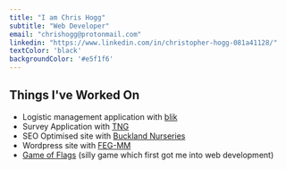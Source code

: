 ```yaml
---
title: "I am Chris Hogg"
subtitle: "Web Developer"
email: "chrishogg@protonmail.com"
linkedin: "https://www.linkedin.com/in/christopher-hogg-081a41128/"
textColor: 'black'
backgroundColor: '#e5f1f6'
---
```


## Things I've Worked On
- Logistic management application with [blik](http://www.blik.io)
- Survey Application with [TNG](https://www.tngtech.com)
- SEO Optimised site with [Buckland Nurseries](https://www.bucklandnurseries.co.uk/)
- Wordpress site with [FEG-MM](https://www.feg-mm.de/)
- [Game of Flags](http://www.gameofflags.com/) (silly game which first got me into web development)